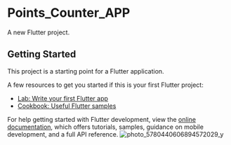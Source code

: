 # Points_Counter_APP

A new Flutter project.

## Getting Started

This project is a starting point for a Flutter application.

A few resources to get you started if this is your first Flutter project:

- [Lab: Write your first Flutter app](https://docs.flutter.dev/get-started/codelab)
- [Cookbook: Useful Flutter samples](https://docs.flutter.dev/cookbook)

For help getting started with Flutter development, view the
[online documentation](https://docs.flutter.dev/), which offers tutorials,
samples, guidance on mobile development, and a full API reference.
![photo_5780440606894572029_y](https://github.com/BeshoyAshraf1/Points_Counter_App/assets/140121444/033e15fd-f4c5-4160-bb81-c9f292b3de98)
